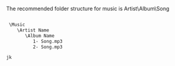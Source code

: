 The recommended folder structure for music is Artist\Album\Song

```bash

 \Music
    \Artist Name
       \Album Name
          1- Song.mp3
          2- Song.mp3

jk